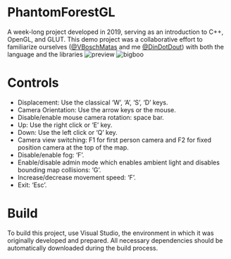 # PhantomForestGL
A week-long project developed in 2019, serving as an introduction to C++, OpenGL, and GLUT. This demo project was a collaborative effort to familiarize ourselves ([@VBoschMatas](https://github.com/VBoschMatas) and me [@DinDotDout](https://github.com/DinDotDout)) with both the language and the libraries
![preview](https://github.com/user-attachments/assets/ebd868fc-174c-4c50-9ff6-897abb569b13)
![bigboo](https://github.com/user-attachments/assets/a852ca0b-871c-4c68-abd2-675c73596ae1)

# Controls
- Displacement: Use the classical ‘W’, ‘A’, ‘S’, ‘D’ keys.
- Camera Orientation: Use the arrow keys or the mouse.
- Disable/enable mouse camera rotation: space bar.
- Up: Use the right click or ‘E’ key.
- Down: Use the left click or ‘Q’ key.
- Camera view switching: F1 for first person camera and F2 for fixed position camera at the top of the map.
- Disable/enable fog: ‘F’.
- Enable/disable admin mode which enables ambient light and disables bounding map collisions: ‘G’.
- Increase/decrease movement speed: ‘F’.
- Exit: ‘Esc’.

# Build
To build this project, use Visual Studio, the environment in which it was originally developed and prepared. All necessary dependencies should be automatically downloaded during the build process.
